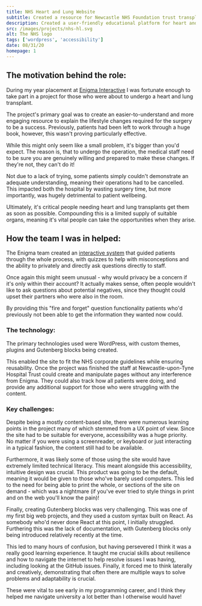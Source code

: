 ```yaml
---
title: NHS Heart and Lung Website
subtitle: Created a resource for Newcastle NHS Foundation trust transplant patients
description: Created a user-friendly educational platform for heart and lung transplant patients, simplifying the post-operation adjustment by outlining necessary lifestyle changes. Accessibility and intuitive design were essential to accommodate varying technical literacy and maximise the site's benefit for all users.
src: /images/projects/nhs-hl.svg
alt: The NHS logo
tags: ['wordpress', 'accessibility']
date: 08/31/20
homepage: 1
---
```


## The motivation behind the role:

During my year placement at [Enigma Interactive](https://www.enigma-interactive.co.uk) I was fortunate enough to take part in a project for those who were about to undergo a heart and lung transplant.

The project's primary goal was to create an easier-to-understand and more engaging resource to explain the lifestyle changes required for the surgery to be a success. Previously, patients had been left to work through a huge book, however, this wasn't proving particularly effective.

While this might only seem like a small problem, it's bigger than you'd expect. The reason is, that to undergo the operation, the medical staff need to be sure you are genuinely willing and prepared to make these changes. If they're not, they can't do it!

Not due to a lack of trying, some patients simply couldn't demonstrate an adequate understanding, meaning their operations had to be cancelled. This impacted both the hospital by wasting surgery time, but more importantly, was hugely detrimental to patient wellbeing.

Ultimately, it's critical people needing heart and lung transplants get them as soon as possible. Compounding this is a limited supply of suitable organs, meaning it's vital people can take the opportunities when they arise.

## How the team I was in helped:

The Enigma team created an [interactive system](https://transplant-resource.newcastle-hospitals.nhs.uk/) that guided patients through the whole process, with quizzes to help with misconceptions and the ability to privately and directly ask questions directly to staff.

Once again this might seem unusual - why would privacy be a concern if it's only within their account? It actually makes sense, often people wouldn't like to ask questions about potential negatives, since they thought could upset their partners who were also in the room.

By providing this "fire and forget" question functionality patients who'd previously not been able to get the information they wanted now could.

### The technology:

The primary technologies used were WordPress, with custom themes, plugins and Gutenberg blocks being created.

This enabled the site to fit the NHS corporate guidelines while ensuring reusability. Once the project was finished the staff at Newcastle-upon-Tyne Hospital Trust could create and manipulate pages without any interference from Enigma. They could also track how all patients were doing, and provide any additional support for those who were struggling with the content.

### Key challenges:

Despite being a mostly content-based site, there were numerous learning points in the project many of which stemmed from a UX point of view. Since the site had to be suitable for everyone, accessibility was a huge priority. No matter if you were using a screenreader, or keyboard or just interacting in a typical fashion, the content still had to be available.

Furthermore, it was likely some of those using the site would have extremely limited technical literacy. This meant alongside this accessibility, intuitive design was crucial. This product was going to be the default, meaning it would be given to those who've barely used computers. This led to the need for being able to print the whole, or sections of the site on demand - which was a nightmare (if you've ever tried to style things in print and on the web you'll know the pain)!

Finally, creating Gutenberg blocks was very challenging. This was one of my first big web projects, and they used a custom syntax built on React. As somebody who'd never done React at this point, I initially struggled. Furthering this was the lack of documentation, with Gutenberg blocks only being introduced relatively recently at the time.

This led to many hours of confusion, but having persevered I think it was a really good learning experience. It taught me crucial skills about resilience and how to navigate the internet to help resolve issues I was having, including looking at the GitHub issues. Finally, it forced me to think laterally and creatively, demonstrating that often there are multiple ways to solve problems and adaptability is crucial.

These were vital to see early in my programming career, and I think they helped me navigate university a lot better than I otherwise would have!
